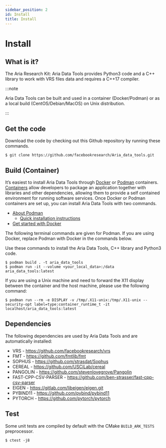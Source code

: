 ```yaml
---
sidebar_position: 2
id: Install
title: Install
---
```

# Install

## What is it?

The Aria Research Kit: Aria Data Tools provides Python3 code and a C++ library to work with VRS files data and requires a C++17 compiler.

:::note

Aria Data Tools can be built and used in a container (Docker/Podman) or as a local build (CentOS/Debian/MacOS) on Unix distribution.

:::

## Get the code

Download the code by checking out this Github repository by running these commands.


```
$ git clone https://github.com/facebookresearch/Aria_data_tools.git
```



## Build (Container)
It’s easiest to install Aria Data Tools through [Docker](https://www.docker.com/resources/what-container/) or [Podman](https://podman.io/) containers. [Containers](https://en.wikipedia.org/wiki/OS-level_virtualization) allow developers to package an application together with libraries and other dependencies, allowing them to provide a self contained environment for running software services. Once Docker or Podman containers are set up, you can install Aria Data Tools with two commands.

* [About Podman](https://podman.io/getting-started/)
    * [Quick installation instructions](/FAQ.md)
* [Get started with Docker](https://www.docker.com/products/docker-desktop/)


The following terminal commands are given for Podman. If you are using Docker, replace Podman with Docker in the commands below.

Use these commands to install the Aria Data Tools, C++ library and Python3 code.


```
$ podman build . -t aria_data_tools
$ podman run -it --volume <your_local_data>:/data aria_data_tools:latest
```

If you are using a Unix machine and need to forward the X11 display between the container and the host machine, please use the following command:
```
$ podman run --rm -e DISPLAY -v /tmp/.X11-unix:/tmp/.X11-unix --security-opt label=type:container_runtime_t -it localhost/aria_data_tools:latest
```


## Dependencies

The following dependencies are used by Aria Data Tools and are automatically installed:


* VRS - https://github.com/facebookresearch/vrs
* FMT - https://github.com/fmtlib/fmt
* SOPHUS - https://github.com/strasdat/Sophus
* CEREAL - https://github.com/USCiLab/cereal
* PANGOLIN - https://github.com/stevenlovegrove/Pangolin
* FAST-CPP-CSV-PARSER - https://github.com/ben-strasser/fast-cpp-csv-parser
* EIGEN - https://gitlab.com/libeigen/eigen.git
* PYBIND11 - https://github.com/pybind/pybind11
* PYTORCH - https://github.com/pytorch/pytorch

## Test
Some unit tests are compiled by default with the CMake `BUILD_ARK_TESTS` preprocessor.

```
$ ctest -j8
```
